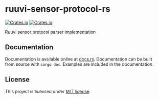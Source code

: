 # ruuvi-sensor-protocol-rs
[![Crates.io](https://img.shields.io/crates/v/ruuvi-sensor-protocol.svg)](https://crates.io/crates/ruuvi-sensor-protocol)
[![Crates.io](https://img.shields.io/crates/l/ruuvi-sensor-protocol.svg)](https://crates.io/crates/ruuvi-sensor-protocol)

Ruuvi sensor protocol parser implementation

## Documentation
Documentation is available online at
[docs.rs](https://docs.rs/ruuvi-sensor-protocol). Documentation can be built
from source with `cargo doc`. Examples are included in the documentation.

## License
This project is licensed under [MIT license](LICENSE).
